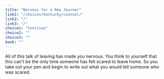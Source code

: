 ```yaml
---
title: "Nervous for a New Journer"
link1: "/choices/kentucky/counsel/"
link2: "/"
link3: "/"
choice1: "Continue"
choice2: ""
choice3: ""
book: ""
---
```

All of this talk of leaving has made you nervous. You think to yourself that this can't be the only time someone has felt scared to leave home. So you take out your pen and begin to write out what you would tell someone who was scared.